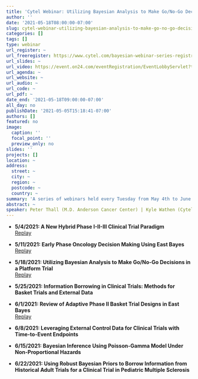 ```yaml
---
title: 'Cytel Webinar: Utilizing Bayesian Analysis to Make Go/No-Go Decisions in a Platform Trial'
author: ''
date: '2021-05-18T08:00:00-07:00'
slug: cytel-webinar-utilizing-bayesian-analysis-to-make-go-no-go-decisions-in-a-platform-trial
categories: []
tags: []
type: webinar
url_register: ~
url_freeregister: https://www.cytel.com/bayesian-webinar-series-registration
url_slides: ~
url_video: https://event.on24.com/eventRegistration/EventLobbyServlet?target=reg20.jsp&mode=login&eventid=3160412&sessionid=1&key=1929B8F3F563638562684BBA1B94BEF0&regTag=&V2=false&sourcepage=register
url_agenda: ~
url_website: ~
url_audio: ~
url_code: ~
url_pdf: ~
date_end: '2021-05-18T09:00:00-07:00'
all_day: no
publishDate: '2021-05-05T15:18:41-07:00'
authors: []
featured: no
image:
  caption: ''
  focal_point: ''
  preview_only: no
slides: ''
projects: []
location: ~
address:
  street: ~
  city: ~
  region: ~
  postcode: ~
  country: ~
summary: 'A series of webinars held every Tuesday from May 4th to June 22nd, 2021 <span style="color: green;">*(replays available)*</span> '
abstract: ~
speaker: Peter Thall (M.D. Anderson Cancer Center) | Kyle Wathen (Cytel) | Rajat Mukherjee (Cytel) | Pranav Yajnik (Cytel) | Satrajit Roychoudhury (Pfizer) | Marius Thomas (Novartis) | Pantelis Vlachos (Cytel) | Alyssa Biller (Cytel) | Tianjian Zhou (Colorado State University)
---
```

<!--more-->
- **5/4/2021: A New Hybrid Phase I-II-III Clinical Trial Paradigm**  
[Replay](https://event.on24.com/eventRegistration/EventLobbyServlet?target=reg20.jsp&mode=login&eventid=3142844&sessionid=1&key=A7CFB7FFF093713391FB55CF327DC229&regTag=&V2=false&sourcepage=register)
   
- **5/11/2021: Early Phase Oncology Decision Making Using East Bayes**  
[Replay](https://event.on24.com/eventRegistration/EventLobbyServlet?target=reg20.jsp&mode=login&eventid=3160410&sessionid=1&key=60085D7BE81E0415ED79D2544918CD38&regTag=&V2=false&sourcepage=register)  

- **5/18/2021: Utilizing Bayesian Analysis to Make Go/No-Go Decisions in a Platform Trial**  
[Replay](https://event.on24.com/eventRegistration/EventLobbyServlet?target=reg20.jsp&mode=login&eventid=3160412&sessionid=1&key=1929B8F3F563638562684BBA1B94BEF0&regTag=&V2=false&sourcepage=register)

- **5/25/2021: Information Borrowing in Clinical Trials: Methods for Basket Trials and External Data**  

- **6/1/2021: Review of Adaptive Phase II Basket Trial Designs in East Bayes**  
[Replay](https://event.on24.com/eventRegistration/EventLobbyServlet?target=reg20.jsp&mode=login&eventid=3160414&sessionid=1&key=30D8B435E7CB53330197867CB2946152&regTag=&V2=false&sourcepage=register)

- **6/8/2021: Leveraging External Control Data for Clinical Trials with Time-to-Event Endpoints**  

- **6/15/2021: Bayesian Inference Using Poisson-Gamma Model Under Non-Proportional Hazards**  

- **6/22/2021: Using Robust Bayesian Priors to Borrow Information from Historical Adult Trials for a Clinical Trial in Pediatric Multiple Sclerosis**  

